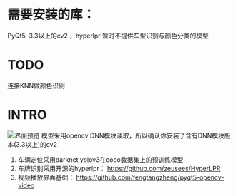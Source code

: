 
# 需要安装的库：
PyQt5, 3.3以上的cv2 ，hyperlpr
暂时不提供车型识别与颜色分类的模型
# TODO
连接KNN做颜色识别

# INTRO
![界面预览](https://github.com/PT123123/Vehicle-recognition-system/blob/master/png/1.jpg)
模型采用opencv DNN模块读取，所以确认你安装了含有DNN模块版本(3.3以上)的cv2

1. 车辆定位采用darknet yolov3在coco数据集上的预训练模型
2. 车牌识别采用开源的hyperlpr：
https://github.com/zeusees/HyperLPR
3. 视频播放界面基础：
https://github.com/fengtangzheng/pyqt5-opencv-video
